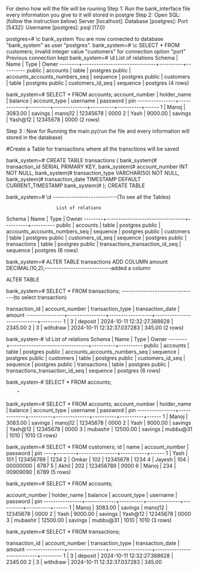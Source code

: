 For demo how will the file will be ruuning
Step 1: Run the bank_interface file every information you give to it will stored in postgre
Step 2: Open SQL:(follow the instruction below)
Server [localhost]:
Database [postgres]:
Port [5432]:
Username [postgres]:
psql (17.0)

postgres=# \c bank_system
You are now connected to database "bank_system" as user "postgres".
bank_system=# \c SELECT * FROM customers;
invalid integer value "customers" for connection option "port"
Previous connection kept
bank_system=# \d
                      List of relations
 Schema |             Name              |   Type   |  Owner
--------+-------------------------------+----------+----------
 public | accounts                      | table    | postgres
 public | accounts_accounts_numbers_seq | sequence | postgres
 public | customers                     | table    | postgres
 public | customers_id_seq              | sequence | postgres
(4 rows)


bank_system=# SELECT * FROM accounts;
 account_number | holder_name | balance | account_type | username | password | pin
----------------+-------------+---------+--------------+----------+----------+------
              1 | Manoj       | 3083.00 | savings      | manoj12  | 12345678 | 0000
              2 | Yash        | 9000.00 | savings      | Yash@12  | 12345678 | 0000
(2 rows)

Step 3 : Now for Running the main.py(run the file and every information will stored in the database)


#Create a Table for transactions where all the transctions will be saved 

bank_system=# CREATE TABLE transactions (
bank_system(# transaction_id SERIAL PRIMARY KEY,
bank_system(# account_number INT NOT NULL,
bank_system(# transaction_type VARCHAR(50) NOT NULL,
bank_system(# transaction_date TIMESTAMP DEFAULT CURRENT_TIMESTAMP
bank_system(# );
CREATE TABLE


bank_system=# \d ---------------------------(To see all the Tables)



                       List of relations
 Schema |              Name               |   Type   |  Owner
--------+---------------------------------+----------+----------
 public | accounts                        | table    | postgres
 public | accounts_accounts_numbers_seq   | sequence | postgres
 public | customers                       | table    | postgres
 public | customers_id_seq                | sequence | postgres
 public | transactions                    | table    | postgres
 public | transactions_transaction_id_seq | sequence | postgres
(6 rows)


bank_system=# ALTER TABLE transactions ADD COLUMN amount DECIMAL(10,2);----------------------------added a column

ALTER TABLE

bank_system=# SELECT * FROM transactions; --------------------------------(to select transaction)


 transaction_id | account_number | transaction_type |      transaction_date      | amount
----------------+----------------+------------------+----------------------------+---------
              1 |              3 | deposit          | 2024-10-11 12:32:27.388628 | 2345.00
              2 |              3 | withdraw         | 2024-10-11 12:32:37.037283 |  345.00
(2 rows)


bank_system-# \d
                       List of relations
 Schema |              Name               |   Type   |  Owner
--------+---------------------------------+----------+----------
 public | accounts                        | table    | postgres
 public | accounts_accounts_numbers_seq   | sequence | postgres
 public | customers                       | table    | postgres
 public | customers_id_seq                | sequence | postgres
 public | transactions                    | table    | postgres
 public | transactions_transaction_id_seq | sequence | postgres
(6 rows)


bank_system-# SELECT * FROM accounts;

        ^
bank_system=# SELECT * FROM accounts;
 account_number | holder_name | balance  | account_type | username | password | pin
----------------+-------------+----------+--------------+----------+----------+------
              1 | Manoj       |  3083.00 | savings      | manoj12  | 12345678 | 0000
              2 | Yash        |  9000.00 | savings      | Yash@12  | 12345678 | 0000
              3 | mubashir    | 12500.00 | savings      | mubbu@31 | 1010     | 1010
(3 rows)


bank_system=# SELECT * FROM customers;
 id |  name  | account_number | password  | pin
----+--------+----------------+-----------+------
  1 | Yash   | 101            | 123456789 | 1234
  2 | Omkar  | 102            | 12345678  | 1234
  4 | Jayesh | 104            | 00000000  | 6787
  5 | Akhil  | 202            | 123456789 | 0000
  6 | Manoj  | 234            | 00909090  | 6789
(5 rows)


bank_system=# SELECT * FROM accounts;

 account_number | holder_name | balance  | account_type | username | password | pin
----------------+-------------+----------+--------------+----------+----------+------
              1 | Manoj       |  3083.00 | savings      | manoj12  | 12345678 | 0000
              2 | Yash        |  9000.00 | savings      | Yash@12  | 12345678 | 0000
              3 | mubashir    | 12500.00 | savings      | mubbu@31 | 1010     | 1010
(3 rows)


bank_system=# SELECT * FROM transactions;

 transaction_id | account_number | transaction_type |      transaction_date      | amount
----------------+----------------+------------------+----------------------------+---------
              1 |              3 | deposit          | 2024-10-11 12:32:27.388628 | 2345.00
              2 |              3 | withdraw         | 2024-10-11 12:32:37.037283 |  345.00